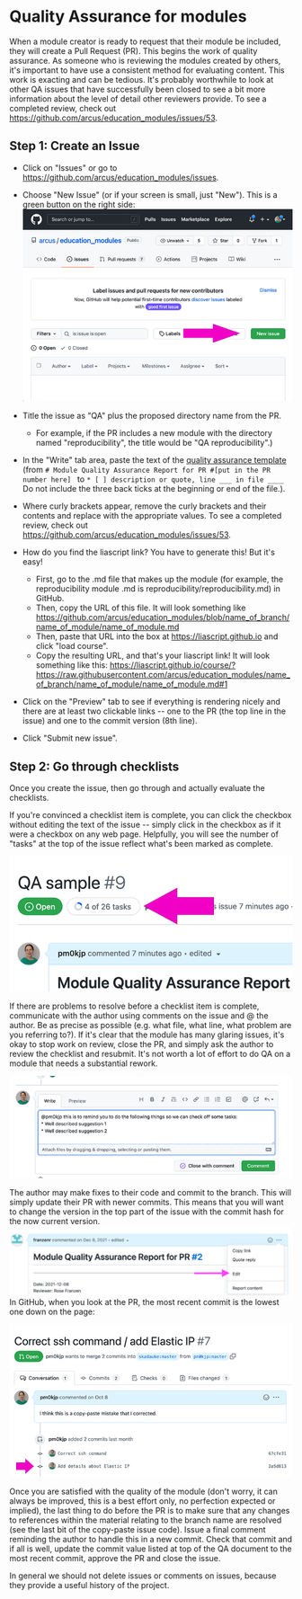 # Quality Assurance for modules

When a module creator is ready to request that their module be included, they will create a Pull Request (PR).  This begins the work of quality assurance.  As someone who is reviewing the modules created by others, it's important to have use a consistent method for evaluating content.  This work is exacting and can be tedious.  It's probably worthwhile to look at other QA issues that have successfully been closed to see a bit more information about the level of detail other reviewers provide. To see a completed review, check out https://github.com/arcus/education_modules/issues/53.

## Step 1: Create an Issue

* Click on "Issues" or go to https://github.com/arcus/education_modules/issues.
* Choose "New Issue" (or if your screen is small, just "New").  This is a green button on the right side:
![Arcus/education_modules repo issues page shows the green "New issue" button on the right side above the list of open issues](media/new_issue.png)
* Title the issue as "QA" plus the proposed directory name from the PR.
  * For example, if the PR includes a new module with the directory named "reproducibility", the title would be "QA reproducibility".)
* In the "Write" tab area, paste the text of the [quality assurance template](https://github.com/arcus/education_modules/blob/main/quality_assurance_template.md) (from `# Module Quality Assurance Report for PR #[put in the PR number here] ` to `* [ ] description or quote, line ___ in file ____` Do not include the three back ticks at the beginning or end of the file.).  

* Where curly brackets appear, remove the curly brackets and their contents and replace with the appropriate values. To see a completed review, check out https://github.com/arcus/education_modules/issues/53.

* How do you find the liascript link? You have to generate this!  But it's easy!
  - First, go to the .md file that makes up the module (for example, the reproducibility module .md is reproducibility/reproducibility.md) in GitHub.
  - Then, copy the URL of this file.  It will look something like https://github.com/arcus/education_modules/blob/name_of_branch/name_of_module/name_of_module.md
  - Then, paste that URL into the box at https://liascript.github.io and click "load course".
  - Copy the resulting URL, and that's your liascript link!  It will look something like this: https://liascript.github.io/course/?https://raw.githubusercontent.com/arcus/education_modules/name_of_branch/name_of_module/name_of_module.md#1

* Click on the "Preview" tab to see if everything is rendering nicely and there are at least two clickable links -- one to the PR (the top line in the issue) and one to the commit version (8th line).
* Click "Submit new issue".

## Step 2: Go through checklists

Once you create the issue, then go through and actually evaluate the checklists.  

If you're convinced a checklist item is complete, you can click the checkbox without editing the text of the issue -- simply click in the checkbox as if it were a checkbox on any web page.  Helpfully, you will see the number of "tasks" at the top of the issue reflect what's been marked as complete.

![The issue title appears at the top of the page. The issue's "open" status appears below that, followed by a task counter reading "4 of 26 tasks"](media/task_counter.png)

If there are problems to resolve before a checklist item is complete, communicate with the author using comments on the issue and @ the author.  Be as precise as possible (e.g. what file, what line, what problem are you referring to?).  If it's clear that the module has many glaring issues, it's okay to stop work on review, close the PR, and simply ask the author to review the checklist and resubmit.  It's not worth a lot of effort to do QA on a module that needs a substantial rework.

![A comment written on the "write" tab. There are two buttons below to leave the comment: "close with comment" and "comment".](media/issue_comment.png)

The author may make fixes to their code and commit to the branch.  This will simply update their PR with newer commits.  This means that you will want to change the version in the top part of the issue with the commit hash for the now current version. ![Three horizontal dots in the top right corner of the Issue comment open a drop down menu with "Edit" as the 3rd option down.](media/edit_issue.png) In GitHub, when you look at the PR, the most recent commit is the lowest one down on the page:

![On a pull request, the PR comment appears at the top. Below, commits appear as their commit summary followed by commit hash.](media/pr_with_multiple_commits.png)

Once you are satisfied with the quality of the module (don't worry, it can always be improved, this is a best effort only, no perfection expected or implied), the last thing to do before the PR is to make sure that any changes to references within the material relating to the branch name are resolved (see the last bit of the copy-paste issue code).  Issue a final comment reminding the author to handle this in a new commit.  Check that commit and if all is well, update the commit value listed at top of the QA document to the most recent commit, approve the PR and close the issue.

In general we should not delete issues or comments on issues, because they provide a useful history of the project.
